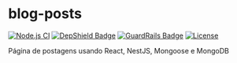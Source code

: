 # blog-posts

[![Node.js CI](https://github.com/caiocampos/blog-posts/actions/workflows/node.js.yml/badge.svg)](https://github.com/caiocampos/asteroid-score/actions/workflows/node.js.yml)
[![DepShield Badge](https://depshield.sonatype.org/badges/caiocampos/blog-posts/depshield.svg)](https://depshield.github.io)
[![GuardRails Badge](https://badges.guardrails.io/caiocampos/blog-posts.svg)](https://www.guardrails.io/)
[![License](https://img.shields.io/github/license/caiocampos/blog-posts.svg)](LICENSE)

Página de postagens usando React, NestJS, Mongoose e MongoDB 
